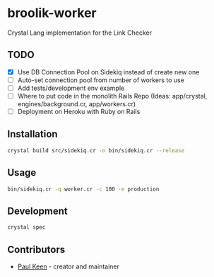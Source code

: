 # broolik-worker

Crystal Lang implementation for the Link Checker

## TODO

- [x] Use DB Connection Pool on Sidekiq instead of create new one
- [ ] Auto-set connection pool from number of workers to use
- [ ] Add tests/development env example
- [ ] Where to put code in the monolith Rails Repo
      (Ideas: app/crystal, engines/background.cr, app/workers.cr)
- [ ] Deployment on Heroku with Ruby on Rails

## Installation

```bash
crystal build src/sidekiq.cr -o bin/sidekiq.cr --release
``` 

## Usage

```bash
bin/sidekiq.cr -q worker.cr -c 100 -e production
```

## Development

```bash
crystal spec
```

## Contributors

- [Paul Keen](https://github.com/pftg) - creator and maintainer
